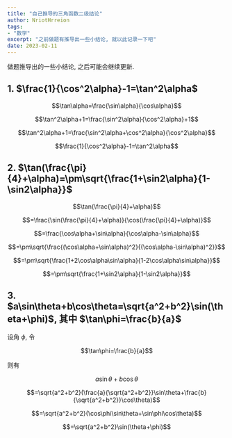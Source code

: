 ```yaml
---
title: "自己推导的三角函数二级结论"
author: NriotHrreion
tags:
- "数学"
excerpt: "之前做题有推导出一些小结论, 就以此记录一下吧"
date: 2023-02-11
---
```


做题推导出的一些小结论, 之后可能会继续更新.

## 1. $\frac{1}{\cos^2\alpha}-1=\tan^2\alpha$

$$\tan\alpha=\frac{\sin\alpha}{\cos\alpha}$$

$$\tan^2\alpha+1=\frac{\sin^2\alpha}{\cos^2\alpha}+1$$

$$\tan^2\alpha+1=\frac{\sin^2\alpha+\cos^2\alpha}{\cos^2\alpha}$$

$$\frac{1}{\cos^2\alpha}-1=\tan^2\alpha$$

## 2. $\tan(\frac{\pi}{4}+\alpha)=\pm\sqrt{\frac{1+\sin2\alpha}{1-\sin2\alpha}}$

$$\tan(\frac{\pi}{4}+\alpha)$$

$$=\frac{\sin(\frac{\pi}{4}+\alpha)}{\cos(\frac{\pi}{4}+\alpha)}$$

$$=\frac{\cos\alpha+\sin\alpha}{\cos\alpha-\sin\alpha}$$

$$=\pm\sqrt{\frac{(\cos\alpha+\sin\alpha)^2}{(\cos\alpha-\sin\alpha)^2}}$$

$$=\pm\sqrt{\frac{1+2\cos\alpha\sin\alpha}{1-2\cos\alpha\sin\alpha}}$$

$$=\pm\sqrt{\frac{1+\sin2\alpha}{1-\sin2\alpha}}$$

## 3. $a\sin\theta+b\cos\theta=\sqrt{a^2+b^2}\sin(\theta+\phi)$, 其中 $\tan\phi=\frac{b}{a}$

设角 $\phi$, 令

$$\tan\phi=\frac{b}{a}$$

则有

$$a\sin\theta+b\cos\theta$$

$$=\sqrt{a^2+b^2}(\frac{a}{\sqrt{a^2+b^2}}\sin\theta+\frac{b}{\sqrt{a^2+b^2}}\cos\theta)$$

$$=\sqrt{a^2+b^2}(\cos\phi\sin\theta+\sin\phi\cos\theta)$$

$$=\sqrt{a^2+b^2}\sin(\theta+\phi)$$
